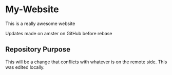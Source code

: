 # My-Website
 This is a really awesome website
 
 Updates made on amster on GitHub before rebase


## Repository Purpose

This will be a change that conflicts
with whatever is on the remote side.
This was edited locally.
